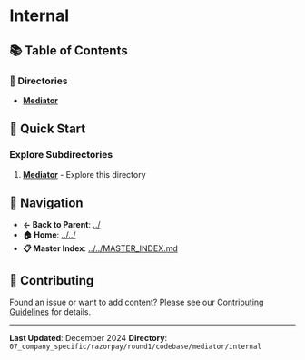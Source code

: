 # Internal

## 📚 Table of Contents

### 📁 Directories

- **[Mediator](mediator/)**

## 🚀 Quick Start

### Explore Subdirectories
1. **[Mediator](mediator/)** - Explore this directory

## 🔗 Navigation

- **← Back to Parent**: [../](../)
- **🏠 Home**: [../../](../..)
- **📋 Master Index**: [../../MASTER_INDEX.md](../..MASTER_INDEX.md)

## 🤝 Contributing

Found an issue or want to add content? Please see our [Contributing Guidelines](../../CONTRIBUTING.md) for details.

---

**Last Updated**: December 2024
**Directory**: `07_company_specific/razorpay/round1/codebase/mediator/internal`
